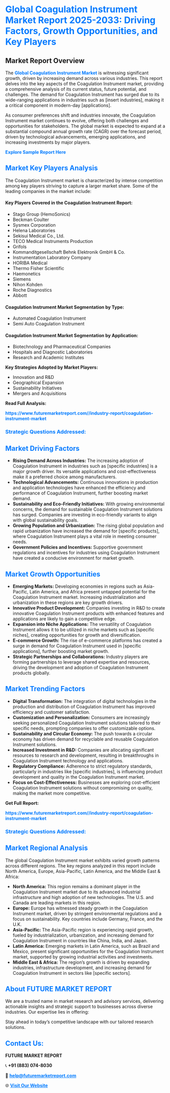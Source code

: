 <h1 style="color: #007BFF;">Global Coagulation Instrument Market Report 2025-2033: Driving Factors, Growth Opportunities, and Key Players</h1>

<section id="overview">
<h2>Market Report Overview</h2>
<p>The <a href="https://www.futuremarketreport.com//industry-report/coagulation-instrument-market" style="color: #007BFF; text-decoration: none;"><strong>Global Coagulation Instrument Market</strong></a> is witnessing significant growth, driven by increasing demand across various industries. This report delves into the key aspects of the Coagulation Instrument market, providing a comprehensive analysis of its current status, future potential, and challenges. The demand for Coagulation Instrument has surged due to its wide-ranging applications in industries such as [insert industries], making it a critical component in modern-day [applications].</p>
<p>As consumer preferences shift and industries innovate, the Coagulation Instrument market continues to evolve, offering both challenges and opportunities for stakeholders. The global market is expected to expand at a substantial compound annual growth rate (CAGR) over the forecast period, driven by technological advancements, emerging applications, and increasing investments by major players.</p>
</section>

<section id="overview">
<p><a href="https://www.futuremarketreport.com//request-sample/reportId=78831" style="color: #007BFF; text-decoration: none;"><strong>Explore Sample Report Here</strong></a></p>
</section>

<section id="key-players">
<h2 style="color: #007BFF;">Market Key Players Analysis</h2>
<p>The Coagulation Instrument market is characterized by intense competition among key players striving to capture a larger market share. Some of the leading companies in the market include:</p>
<h4>Key Players Covered in the Coagulation Instrument Report:</h4>
<ul><li>Stago Group (HemoSonics)</li><li>Beckman Coulter</li><li>Sysmex Corporation</li><li>Helena Laboratories</li><li>Sekisui Medical Co., Ltd.</li><li>TECO Medical Instruments Production</li><li>Grifols</li><li>Kommanditgesellschaft Behnk Elektronik GmbH &amp; Co.</li><li>Instrumentation Laboratory Company</li><li>HORIBA Medical</li><li>Thermo Fisher Scientific</li><li>Haemonetics</li><li>Siemens</li><li>Nihon Kohden</li><li>Roche Diagnostics</li><li>Abbott</li></ul>
<h4>Coagulation Instrument Market Segmentation by Type:</h4>
<ul><li>Automated Coagulation Instrument</li><li>Semi Auto Coagulation Instrument</li></ul>

<h4>Coagulation Instrument Market Segmentation by Application:</h4>
<ul><li>Biotechnology and Pharmaceutical Companies</li><li>Hospitals and Diagnostic Laboratories</li><li>Research and Academic Institutes</li></ul>
<p><strong>Key Strategies Adopted by Market Players:</strong></p>
<ul>
<li>Innovation and R&D</li>
<li>Geographical Expansion</li>
<li>Sustainability Initiatives</li>
<li>Mergers and Acquisitions</li>
</ul>
</section>

<section>
<p><strong>Read Full Analysis: </strong></p><a href="https://www.futuremarketreport.com//industry-report/coagulation-instrument-market" style="color: #007BFF; text-decoration: none;"><strong>https://www.futuremarketreport.com//industry-report/coagulation-instrument-market</strong></a>
<h3 style="color: #007BFF;">Strategic Questions Addressed:</h3>
</section>

<section id="driving-factors">
<h2 style="color: #007BFF;">Market Driving Factors</h2>
<ul>
<li><strong>Rising Demand Across Industries:</strong> The increasing adoption of Coagulation Instrument in industries such as [specific industries] is a major growth driver. Its versatile applications and cost-effectiveness make it a preferred choice among manufacturers.</li>
<li><strong>Technological Advancements:</strong> Continuous innovations in production and application technologies have enhanced the efficiency and performance of Coagulation Instrument, further boosting market demand.</li>
<li><strong>Sustainability and Eco-Friendly Initiatives:</strong> With growing environmental concerns, the demand for sustainable Coagulation Instrument solutions has surged. Companies are investing in eco-friendly variants to align with global sustainability goals.</li>
<li><strong>Growing Population and Urbanization:</strong> The rising global population and rapid urbanization have increased the demand for [specific products], where Coagulation Instrument plays a vital role in meeting consumer needs.</li>
<li><strong>Government Policies and Incentives:</strong> Supportive government regulations and incentives for industries using Coagulation Instrument have created a conducive environment for market growth.</li>
</ul>
</section>

<section id="growth-opportunities">
<h2 style="color: #007BFF;">Market Growth Opportunities</h2>
<ul>
<li><strong>Emerging Markets:</strong> Developing economies in regions such as Asia-Pacific, Latin America, and Africa present untapped potential for the Coagulation Instrument market. Increasing industrialization and urbanization in these regions are key growth drivers.</li>
<li><strong>Innovative Product Development:</strong> Companies investing in R&D to create innovative Coagulation Instrument products with enhanced features and applications are likely to gain a competitive edge.</li>
<li><strong>Expansion into Niche Applications:</strong> The versatility of Coagulation Instrument allows it to be utilized in niche markets such as [specific niches], creating opportunities for growth and diversification.</li>
<li><strong>E-commerce Growth:</strong> The rise of e-commerce platforms has created a surge in demand for Coagulation Instrument used in [specific applications], further boosting market growth.</li>
<li><strong>Strategic Partnerships and Collaborations:</strong> Industry players are forming partnerships to leverage shared expertise and resources, driving the development and adoption of Coagulation Instrument products globally.</li>
</ul>
</section>

<section id="trending-factors">
<h2 style="color: #007BFF;">Market Trending Factors</h2>
<ul>
<li><strong>Digital Transformation:</strong> The integration of digital technologies in the production and distribution of Coagulation Instrument has improved efficiency and customer satisfaction.</li>
<li><strong>Customization and Personalization:</strong> Consumers are increasingly seeking personalized Coagulation Instrument solutions tailored to their specific needs, prompting companies to offer customizable options.</li>
<li><strong>Sustainability and Circular Economy:</strong> The push towards a circular economy has driven demand for recyclable and reusable Coagulation Instrument solutions.</li>
<li><strong>Increased Investment in R&D:</strong> Companies are allocating significant resources to research and development, resulting in breakthroughs in Coagulation Instrument technology and applications.</li>
<li><strong>Regulatory Compliance:</strong> Adherence to strict regulatory standards, particularly in industries like [specific industries], is influencing product development and quality in the Coagulation Instrument market.</li>
<li><strong>Focus on Cost-Effectiveness:</strong> Businesses are exploring cost-efficient Coagulation Instrument solutions without compromising on quality, making the market more competitive.</li>
</ul>
</section>

<section>
<p><strong>Get Full Report: </strong></p><a href="https://www.futuremarketreport.com//industry-report/coagulation-instrument-market" style="color: #007BFF; text-decoration: none;"><strong>https://www.futuremarketreport.com//industry-report/coagulation-instrument-market</strong></a>
<h3 style="color: #007BFF;">Strategic Questions Addressed:</h3>
</section>


<section id="regional-analysis">
<h2 style="color: #007BFF;">Market Regional Analysis</h2>
<p>The global Coagulation Instrument market exhibits varied growth patterns across different regions. The key regions analyzed in this report include North America, Europe, Asia-Pacific, Latin America, and the Middle East & Africa:</p>
<ul>
<li><strong>North America:</strong> This region remains a dominant player in the Coagulation Instrument market due to its advanced industrial infrastructure and high adoption of new technologies. The U.S. and Canada are leading markets in this region.</li>
<li><strong>Europe:</strong> Europe has witnessed steady growth in the Coagulation Instrument market, driven by stringent environmental regulations and a focus on sustainability. Key countries include Germany, France, and the U.K.</li>
<li><strong>Asia-Pacific:</strong> The Asia-Pacific region is experiencing rapid growth, fueled by industrialization, urbanization, and increasing demand for Coagulation Instrument in countries like China, India, and Japan.</li>
<li><strong>Latin America:</strong> Emerging markets in Latin America, such as Brazil and Mexico, present significant opportunities for the Coagulation Instrument market, supported by growing industrial activities and investments.</li>
<li><strong>Middle East & Africa:</strong> The region’s growth is driven by expanding industries, infrastructure development, and increasing demand for Coagulation Instrument in sectors like [specific sectors].</li>
</ul>
</section>

<footer>
<h2 style="color: #007BFF;">About FUTURE MARKET REPORT</h2>
<p>We are a trusted name in market research and advisory services, delivering actionable insights and strategic support to businesses across diverse industries. Our expertise lies in offering:</p>

<p>Stay ahead in today’s competitive landscape with our tailored research solutions.</p>

<h2 style="color: #007BFF;">Contact Us:</h2>
<p><strong>FUTURE MARKET REPORT</strong></p>
<p>📞 <strong>+91 (883) 074-8030</strong></p>
<p>📧 <strong><a href="mailto:help@futuremarketreport.com" style="color: #007BFF;">help@futuremarketreport.com</a></strong></p>
<p>🌐 <strong><a href="https://www.futuremarketreport.com/" style="color: #007BFF;">Visit Our Website</a></strong></p>
</footer>